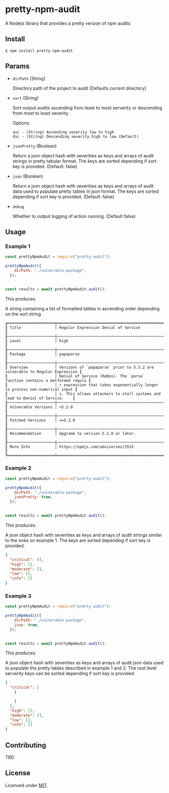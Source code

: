 # pretty-npm-audit
A Nodejs library that provides a pretty version of npm audits

## Install

```
$ npm install pretty-npm-audit
```

## Params

- `dirPath` (String)

   Directory path of the project to audit 
(Defaults current directory)

- `sort` (String)

   Sort output audits ascending from least to most serverity or descending from most to least severity.

  Options:

      asc - (String) Ascending severity low to high 
      dsc - (String) Descending severity high to low (Default)

- `jsonPretty` (Boolean)

  Return a json object hash with severities as keys and arrays of audit strings in pretty tabular format. The keys are sorted depending if sort key is provided.
  (Default: false)

- `json` (Boolean)
    
    Return a json object hash with severities as keys and arrays of audit data used to populate pretty tables in json format. The keys are sorted depending if sort key is provided.
  (Default: false)


- `debug`

  Whether to output logging of action running. 
(Default false)

## Usage

### Example 1
```js
const prettyNpmAudit = require("pretty-audit");

prettyNpmAudit({
    dirPath: "./vulnerable-package",
  });
  

const results = await prettyNpmAudit.audit();
```

This produces:

A string containing a list of formatted tables in ascending order depending on the sort string
```
╔═════════════════════╤═════════════════════════════════════════════════════════════════════════════╗
║ Title               │ Regular Expression Denial of Service                                        ║
╟─────────────────────┼─────────────────────────────────────────────────────────────────────────────╢
║ Level               │ high                                                                        ║
╟─────────────────────┼─────────────────────────────────────────────────────────────────────────────╢
║ Package             │ papaparse                                                                   ║
╟─────────────────────┼─────────────────────────────────────────────────────────────────────────────╢
║ Overview            │ Versions of `papaparse` prior to 5.5.2 are vulnerable to Regular Expression ║
║                     │ Denial of Service (ReDos). The `parse` function contains a malformed regula ║
║                     │ r expression that takes exponentially longer to process non-numerical input ║
║                     │ s. This allows attackers to stall systems and lead to Denial of Service.    ║
╟─────────────────────┼─────────────────────────────────────────────────────────────────────────────╢
║ Vulnerable Versions │ <5.2.0                                                                      ║
╟─────────────────────┼─────────────────────────────────────────────────────────────────────────────╢
║ Patched Versions    │ >=5.2.0                                                                     ║
╟─────────────────────┼─────────────────────────────────────────────────────────────────────────────╢
║ Recommendation      │ Upgrade to version 5.2.0 or later.                                          ║
╟─────────────────────┼─────────────────────────────────────────────────────────────────────────────╢
║ More Info           │ https://npmjs.com/advisories/1515                                           ║
╚═════════════════════╧═════════════════════════════════════════════════════════════════════════════╝
```

### Example 2
```js
const prettyNpmAudit = require("pretty-audit");

prettyNpmAudit({
    dirPath: "./vulnerable-package",
    jsonPretty: true,
  });
  

const results = await prettyNpmAudit.audit();
```

This produces:

A json object hash with severities as keys and arrays of audit strings similar to the ones on example 1. The keys are sorted depending if sort key is provided.

```json
{ 
  "critical": [],
  "high": [],
  "moderate": [],
  "low": [],
  "info": [] 
}
```

### Example 3
```js
const prettyNpmAudit = require("pretty-audit");

prettyNpmAudit({
    dirPath: "./vulnerable-package",
    json: true,
  });
  

const results = await prettyNpmAudit.audit();
```

This produces:

A json object hash with severities as keys and arrays of audit json data used to populate the pretty tables described in example 1 and 2. The root level serverity keys can be sorted depending if sort key is provided.

```json
{ 
  "critical": [
    {

    }
  ],
  "high": [],
  "moderate": [],
  "low": [],
  "info": [] 
}
```

## Contributing

TBD

## License

Licensed under [MIT](./LICENSE).
